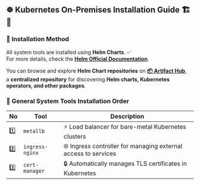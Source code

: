 ## ☸️ **Kubernetes On-Premises Installation Guide** 🏗️ 🚀

### 📌 Installation Method

All system tools are installed using **Helm Charts**. ✅  
For more details, check the **[Helm Official Documentation](https://helm.sh/docs/)**.

You can browse and explore **Helm Chart repositories** on **[📦 Artifact Hub](https://artifacthub.io/)**,  
a **centralized repository** for discovering **Helm charts, Kubernetes operators, and other packages**.

### 🔧 General System Tools Installation Order

| **No** | **Tool**        | **Description**                                                |
| ------ | --------------- | -------------------------------------------------------------- |
| 1️⃣     | `metallb`       | ⚡ Load balancer for bare-metal Kubernetes clusters            |
| 2️⃣     | `ingress-nginx` | 🌐 Ingress controller for managing external access to services |
| 3️⃣     | `cert-manager`  | 🔒 Automatically manages TLS certificates in Kubernetes        |

